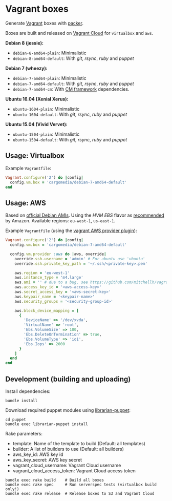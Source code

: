 Vagrant boxes
=============
Generate [Vagrant](http://www.vagrantup.com/) boxes with [packer](http://www.packer.io/).

Boxes are built and released on [Vagrant Cloud](https://vagrantcloud.com/cargomedia) for `virtualbox` and `aws`.

**Debian 8 (jessie):**
- `debian-8-amd64-plain`: Minimalistic
- `debian-8-amd64-default`: With *git*, *rsync*, *ruby* and *puppet*

**Debian 7 (wheezy):**
- `debian-7-amd64-plain`: Minimalistic
- `debian-7-amd64-default`: With *git*, *rsync*, *ruby* and *puppet*
- `debian-7-amd64-cm`: With [CM framework](https://github.com/cargomedia/cm) dependencies.

**Ubuntu 16.04 (Xenial Xerus):**
- `ubuntu-1604-plain`: Minimalistic
- `ubuntu-1604-default`: With *git*, *rsync*, *ruby* and *puppet*

**Ubuntu 15.04 (Vivid Vervet):**
- `ubuntu-1504-plain`: Minimalistic
- `ubuntu-1504-default`: With *git*, *rsync*, *ruby* and *puppet*


Usage: Virtualbox
-----------------

Example `Vagrantfile`:
```ruby
Vagrant.configure('2') do |config|
  config.vm.box = 'cargomedia/debian-7-amd64-default'
end
```


Usage: AWS
----------
Based on [official Debian AMIs](https://wiki.debian.org/Cloud/AmazonEC2Image/Wheezy).
Using the *HVM EBS* flavor as [recommended](http://docs.aws.amazon.com/AWSEC2/latest/UserGuide/virtualization_types.html) by Amazon.
Available regions: `eu-west-1`, `us-east-1`.

Example `Vagrantfile` (using the [vagrant AWS provider plugin](https://github.com/mitchellh/vagrant-aws)):
```ruby
Vagrant.configure('2') do |config|
  config.vm.box = 'cargomedia/debian-7-amd64-default'

  config.vm.provider :aws do |aws, override|
    override.ssh.username = 'admin' # For ubuntu use 'ubuntu'
    override.ssh.private_key_path = '~/.ssh/<private-key>.pem'

    aws.region = 'eu-west-1'
    aws.instance_type = 'm4.large'
    aws.ami = '' # due to a bug, see https://github.com/mitchellh/vagrant-aws/issues/330
    aws.access_key_id = '<aws-access-key>'
    aws.secret_access_key = '<aws-secret-key>'
    aws.keypair_name = '<keypair-name>'
    aws.security_groups = '<security-group-id>'

    aws.block_device_mapping = [
      {
        'DeviceName' => '/dev/xvda',
        'VirtualName' => 'root',
        'Ebs.VolumeSize' => 100,
        'Ebs.DeleteOnTermination' => true,
        'Ebs.VolumeType' => 'io1',
        'Ebs.Iops' => 2000
      }
    ]
  end
end
```


Development (building and uploading)
------------------------------------
Install dependencies:
```
bundle install
```

Download required puppet modules using [librarian-puppet](http://librarian-puppet.com/):
```
cd puppet
bundle exec librarian-puppet install
```

Rake parameters:
- template: Name of the template to build (Default: all templates)
- builder: A list of builders to use (Default: all builders)
- aws_key_id: AWS key id
- aws_key_secret: AWS key secret
- vagrant_cloud_username: Vagrant Cloud username
- vagrant_cloud_access_token: Vagrant Cloud access token

```
bundle exec rake build    # Build all boxes
bundle exec rake spec     # Run serverspec tests (virtualbox build only!)
bundle exec rake release  # Release boxes to S3 and Vagrant Cloud
```
